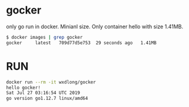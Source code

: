 # gocker
only go run in docker. Minianl size. Only container hello with size 1.41MB.

```bash
$ docker images | grep gocker
gocker     latest   709d77d5e753  29 seconds ago   1.41MB
```

# RUN

```bash
docker run --rm -it wxdlong/gocker
hello gocker! 
Sat Jul 27 03:16:54 UTC 2019
go version go1.12.7 linux/amd64
```